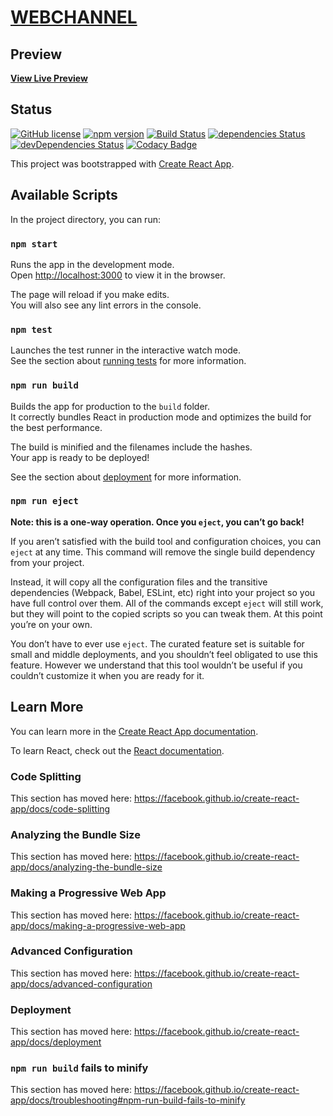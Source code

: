# [WEBCHANNEL](https://webchannel.dev/)

## Preview

**[View Live Preview](https://webchannel.dev/)**

## Status

[![GitHub license](https://img.shields.io/badge/license-MIT-blue.svg)](https://raw.githubusercontent.com/AJ-7885/webchannel/edit/master/LICENSE)
[![npm version](https://img.shields.io/npm/v/webchannel.svg)](https://www.npmjs.com/package/webchannel)
[![Build Status](https://api.travis-ci.org/AJ-7885/webchannel.svg?branch=master)](https://travis-ci.org/AJ-7885/webchannel)
[![dependencies Status](https://david-dm.org/AJ-7885/webchannel.svg)](https://david-dm.org/AJ-7885/webchannel)
[![devDependencies Status](https://david-dm.org/AJ-7885/webchannel/dev-status.svg)](https://david-dm.org/AJ-7885/webchannel?type=dev)
[![Codacy Badge](https://api.codacy.com/project/badge/Grade/67c86c7bd116499b8a1c1d6865d55514)](https://www.codacy.com/app/Ali-7885/webchannel?utm_source=github.com&amp;utm_medium=referral&amp;utm_content=AJ-7885/webchannel&amp;utm_campaign=Badge_Grade)

This project was bootstrapped with [Create React App](https://github.com/facebook/create-react-app).

## Available Scripts

In the project directory, you can run:

### `npm start`

Runs the app in the development mode.<br>
Open [http://localhost:3000](http://localhost:3000) to view it in the browser.

The page will reload if you make edits.<br>
You will also see any lint errors in the console.

### `npm test`

Launches the test runner in the interactive watch mode.<br>
See the section about [running tests](https://facebook.github.io/create-react-app/docs/running-tests) for more information.

### `npm run build`

Builds the app for production to the `build` folder.<br>
It correctly bundles React in production mode and optimizes the build for the best performance.

The build is minified and the filenames include the hashes.<br>
Your app is ready to be deployed!

See the section about [deployment](https://facebook.github.io/create-react-app/docs/deployment) for more information.

### `npm run eject`

**Note: this is a one-way operation. Once you `eject`, you can’t go back!**

If you aren’t satisfied with the build tool and configuration choices, you can `eject` at any time. This command will remove the single build dependency from your project.

Instead, it will copy all the configuration files and the transitive dependencies (Webpack, Babel, ESLint, etc) right into your project so you have full control over them. All of the commands except `eject` will still work, but they will point to the copied scripts so you can tweak them. At this point you’re on your own.

You don’t have to ever use `eject`. The curated feature set is suitable for small and middle deployments, and you shouldn’t feel obligated to use this feature. However we understand that this tool wouldn’t be useful if you couldn’t customize it when you are ready for it.

## Learn More

You can learn more in the [Create React App documentation](https://facebook.github.io/create-react-app/docs/getting-started).

To learn React, check out the [React documentation](https://reactjs.org/).

### Code Splitting

This section has moved here: https://facebook.github.io/create-react-app/docs/code-splitting

### Analyzing the Bundle Size

This section has moved here: https://facebook.github.io/create-react-app/docs/analyzing-the-bundle-size

### Making a Progressive Web App

This section has moved here: https://facebook.github.io/create-react-app/docs/making-a-progressive-web-app

### Advanced Configuration

This section has moved here: https://facebook.github.io/create-react-app/docs/advanced-configuration

### Deployment

This section has moved here: https://facebook.github.io/create-react-app/docs/deployment

### `npm run build` fails to minify

This section has moved here: https://facebook.github.io/create-react-app/docs/troubleshooting#npm-run-build-fails-to-minify
